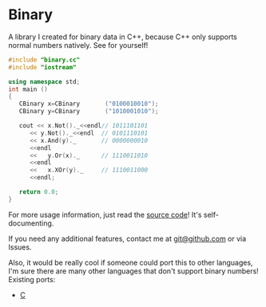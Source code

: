 # Binary

A library I created for binary data in C++, because C++ only supports normal numbers
natively. See for yourself!

```C++
#include "binary.cc"
#include "iostream"

using namespace std;
int main ()
{
   CBinary x=CBinary       ("0100010010");
   CBinary y=CBinary       ("1010001010");

   cout << x.Not()._<<endl// 1011101101
      << y.Not()._<<endl  // 0101110101
      << x.And(y)._       // 0000000010
      <<endl
      <<   y.Or(x)._      // 1110011010
      <<endl
      <<   x.XOr(y)._     // 1110011000
      <<endl;

   return 0.0;
}
```

For more usage information, just read the [source code][source]! It's self-documenting.

If you need any additional features, contact me at [git@github.com][email] or via Issues.

Also, it would be really cool if someone could port this to other languages, I'm sure
there are many other languages that don't support binary numbers! Existing ports:

* [C](https://github.com/jplatte/ShittyBinary/tree/master/c#binary-c)

[source]: https://github.com/jplatte/ShittyBinary/blob/master/c++/binary.cc#LC1
[email]: https://github.com/jplatte/ShittyBinary/issues
